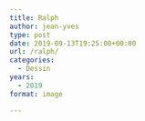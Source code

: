 ```yaml
---
title: Ralph
author: jean-yves
type: post
date: 2019-09-13T19:25:00+00:00
url: /ralph/
categories:
  - Dessin
years:
  - 2019
format: image

---
```

